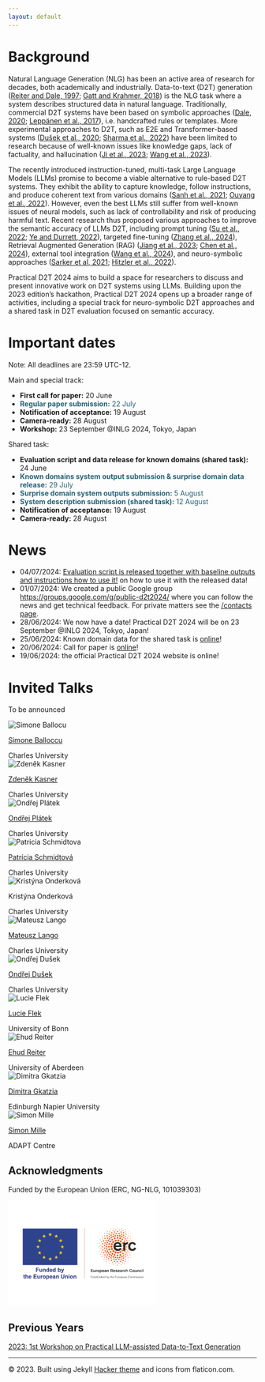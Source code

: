 ```yaml
---
layout: default
---
```

 <div class="forms-container">

 <!-- <div class="forms">
    <img src="assets/images/github-logo.png">
    <a href="https://github.com/practicald2t/hackathon/">
    <p style="font-size: large">Hackathon – Github</p>
    </a>
</div> -->
</div>


# Background
Natural Language Generation (NLG) has been an active area of research for decades, both academically and industrially. Data-to-text (D2T) generation ([Reiter and Dale, 1997](https://www.cambridge.org/core/journals/natural-language-engineering/article/abs/building-applied-natural-language-generation-systems/FEB374A3FF652F06D8567A6FAB2EF36E); [Gatt and Krahmer, 2018](https://www.jair.org/index.php/jair/article/view/11173)) is the NLG task where a system describes structured data in natural language. Traditionally, commercial D2T systems have been based on symbolic approaches ([Dale, 2020](https://books.google.cz/books?hl=en&lr=&id=MnEjBsMIxxsC&oi=fnd&pg=PA1&dq=info:F-d-6SfJfnwJ:scholar.google.com&ots=5KT1isSwf-&sig=U0WO3CoTWItFhZtvkJCvuGfQ9cM&redir_esc=y#v=onepage&q&f=false); [Leppänen et al., 2017](https://aclanthology.org/W17-3528/)), i.e. handcrafted rules or templates. More experimental approaches to D2T, such as E2E and Transformer-based systems ([Dušek et al., 2020](https://www.sciencedirect.com/science/article/pii/S0885230819300919); [Sharma et al., 2022](https://arxiv.org/abs/2207.12571)) have been limited to research because of well-known issues like knowledge gaps, lack of factuality, and hallucination ([Ji et al., 2023](https://aclanthology.org/2023.findings-emnlp.123/); [Wang et al., 2023](https://aclanthology.org/2023.emnlp-main.949/)).

The recently introduced instruction-tuned, multi-task Large Language Models (LLMs) promise to become a viable alternative to rule-based D2T systems. They exhibit the ability to capture knowledge, follow instructions, and produce coherent text from various domains ([Sanh et al., 2021](https://arxiv.org/abs/2110.08207); [Ouyang et al., 2022](https://proceedings.neurips.cc/paper_files/paper/2022/hash/b1efde53be364a73914f58805a001731-Abstract-Conference.html)). However, even the best LLMs still suffer from well-known issues of neural models, such as lack of controllability and risk of producing harmful text. Recent research thus proposed various approaches to improve the semantic accuracy of LLMs D2T, including prompt tuning ([Su et al., 2022](https://aclanthology.org/2022.naacl-main.290/); [Ye and Durrett, 2022](https://proceedings.neurips.cc/paper_files/paper/2022/hash/c402501846f9fe03e2cac015b3f0e6b1-Abstract-Conference.html)), targeted fine-tuning ([Zhang et al., 2024](https://arxiv.org/abs/2402.17193)), Retrieval Augmented Generation (RAG) ([Jiang et al., 2023](https://arxiv.org/abs/2305.06983); [Chen et al., 2024](https://ojs.aaai.org/index.php/AAAI/article/view/29728)), external tool integration ([Wang et al., 2024](https://arxiv.org/abs/2402.02420)), and neuro-symbolic approaches ([Sarker et al, 2021](https://arxiv.org/abs/2105.05330); [Hitzler et al., 2022](https://books.google.cz/books?hl=it&lr=&id=uFtcEAAAQBAJ&oi=fnd&pg=PR1&dq=Sarker+et+al,+2021+neuro-symbolic&ots=s8GC0CDB-c&sig=WMNbMuSy_fDcfco3TSBwySxWi5c&redir_esc=y#v=onepage&q=Sarker%20et%20al%2C%202021%20neuro-symbolic&f=false)).

Practical D2T 2024 aims to build a space for researchers to discuss and present innovative work on D2T systems using LLMs. Building upon the 2023 edition’s hackathon, Practical D2T 2024 opens up a broader range of activities, including a special track for neuro-symbolic D2T approaches and a shared task in D2T evaluation focused on semantic accuracy.

# Important dates
Note: All deadlines are 23:59 UTC-12.

Main and special track:
- **First call for paper:** 20 June
- <span style="color: #276275;">**Regular paper submission:** 22 July</span>
- **Notification of acceptance:**  19 August
- **Camera-ready:**  28 August
- **Workshop:** 23 September @INLG 2024, Tokyo, Japan


Shared task:
- **Evaluation script and data release for known domains (shared task):**  24 June
- <span style="color: #276275;">**Known domains system output submission & surprise domain data release:** 29 July</span>
- <span style="color: #276275;">**Surprise domain system outputs submission:** 5 August</span>
- <span style="color: #276275;">**System description submission (shared task):** 12 August</span>
- **Notification of acceptance:**  19 August
- **Camera-ready:**  28 August

<!--

# Important dates
Note: All deadlines are 23:59 UTC-12.

- **First call for paper:** 20 June
- **Evaluation script and data release for known domains (shared task):**  24 June
- **Known domains system output submission & surprise domain data release:** 29 July
- ### **Regular paper submission:** 22 July
- **Surprise domain system outputs submission:** 5 August
- **System description submission (shared task):** 12 August
- **Notification of acceptance:**  19 August
- **Camera-ready:**  28 August
- **Workshop:** 23/24 September at INLG, Tokyo, Japan (to be decided)


-->


# News
- 04/07/2024: [Evaluation script is released together with baseline outputs and instructions how to use it!](/pages/shared_task_evaluation_script) on how to use it with the released data!
- 01/07/2024: We created a public Google group https://groups.google.com/g/public-d2t2024/ where you can follow the news and get technical feedback. For private matters see the [/contacts page](https://practicald2t.github.io/pages/contacts).
- 28/06/2024: We now have a date! Practical D2T 2024 will be on 23 September @INLG 2024, Tokyo, Japan!
- 25/06/2024: Known domain data for the shared task is [online](https://practicald2t.github.io/pages/shared_task)!
- 20/06/2024: Call for paper is [online](https://practicald2t.github.io/pages/cfp)!
- 19/06/2024: the official Practical D2T 2024 website is online!

# Invited Talks

To be announced

<div class="organizer-container">

<div class="organizer">
    <img src="../assets/images/organizers/standard-size/simone_balloccu.png" alt="Simone Ballocu">
    <a href="https://uccollab.github.io/">
        <p>Simone Balloccu</p>
    </a>
    <span>Charles University</span>
</div>

<div class="organizer">
        <img src="../assets/images/organizers/standard-size/zdenek_kasner.png" alt="Zdeněk Kasner">
        <a href="https://kasnerz.github.io">
            <p>Zdeněk Kasner</p>
        </a>
        <span>Charles University</span>
    </div>
    
<div class="organizer">
    <img src="../assets/images/organizers/standard-size/ondrej_platek.png" alt="Ondřej Plátek">
    <a href="http://opla.cz">
    <p>Ondřej Plátek</p>
     </a>
    <span>Charles University</span>
</div>

<div class="organizer">
    <img src="../assets/images/organizers/standard-size/patricia_schmidtova.png" alt="Patricia Schmidtova">
    <a href="https://patuchen.github.io/">
        <p>Patrícia Schmidtová</p>
    </a>
    <span>Charles University</span>
</div>

<div class="organizer">
    <img src="../assets/images/organizers/standard-size/kristyna_onderkova.png" alt="Kristýna Onderková">
    <!-- <a href="TBD"> -->
        <p>Kristýna Onderková</p>
    <!-- </a> -->
    <span>Charles University</span>
</div>
<div class="organizer">
    <img src="../assets/images/organizers/standard-size/mateusz_lango.png" alt="Mateusz Lango">
    <a href="https://ufal.mff.cuni.cz/mateusz-lango">
        <p>Mateusz Lango</p>
    </a>
    <span>Charles University</span>
</div>



<div class="organizer">
    <img src="../assets/images/organizers/standard-size/ondrej_dusek.png" alt="Ondřej Dušek">
    <a href="https://tuetschek.github.io/">
        <p>Ondřej Dušek</p>
    </a>
    <span>Charles University</span>
</div>

<div class="organizer">
    <img src="../assets/images/organizers/standard-size/lucie_flek.png" alt="Lucie Flek">
    <!-- <a href="https://lucieflek.github.io"> -->
    <a href="https://caisa-lab.github.io/members/lucie-flek.html">
        <p>Lucie Flek</p>
    </a>
    <span>University of Bonn</span>
</div>

<div class="organizer">
    <img src="../assets/images/organizers/standard-size/ehud_reiter.png" alt="Ehud Reiter">
    <a href="https://ehudreiter.com/">
        <p>Ehud Reiter</p>
    </a>
    <span>University of Aberdeen</span>
</div>


<div class="organizer">
    <img src="../assets/images/organizers/standard-size/dimitra_gkatzia.png" alt="Dimitra Gkatzia">
    <a href="https://dimitragkatzia.wordpress.com">
        <p>Dimitra Gkatzia</p>
    </a>
    <span>Edinburgh Napier University</span>
</div>

<div class="organizer">
    <img src="../assets/images/organizers/standard-size/simon_mille.png" alt="Simon Mille">
    <a href="https://www.adaptcentre.ie/experts/simon-mille/">
        <p>Simon Mille</p>
    </a>
    <span>ADAPT Centre</span>
</div>

</div> <!--organizer-container!-->

## Acknowledgments
<p>Funded by the European Union (ERC, NG-NLG, 101039303)</p>
<img src="assets/images/erc.png" style="max-width: 300px;" alt="ERC">


## Previous Years
<a href="/2023/"> 2023: 1st Workshop on Practical LLM-assisted Data-to-Text Generation</a>


<hr>
<div class="footer">
    © 2023. Built using Jekyll <a href="https://github.com/pages-themes/hacker">Hacker theme</a> and icons from flaticon.com.
  </div>
